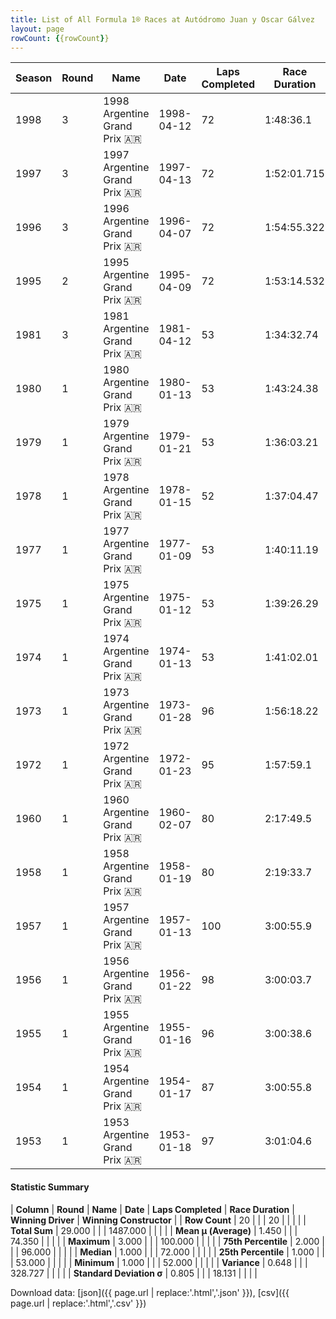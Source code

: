 ```yaml
---
title: List of All Formula 1® Races at Autódromo Juan y Oscar Gálvez
layout: page
rowCount: {{rowCount}}
---
```


| Season | Round | Name | Date | Laps Completed | Race Duration | Winning Driver | Winning Constructor |
|--|--|--|--|--|--|--|--|
| 1998 | 3 | 1998 Argentine Grand Prix 🇦🇷 | 1998-04-12 | 72 | 1:48:36.1 | Michael Schumacher 🇩🇪 | Ferrari 🇮🇹 |
| 1997 | 3 | 1997 Argentine Grand Prix 🇦🇷 | 1997-04-13 | 72 | 1:52:01.715 | Jacques Villeneuve 🇨🇦 | Williams 🇬🇧 |
| 1996 | 3 | 1996 Argentine Grand Prix 🇦🇷 | 1996-04-07 | 72 | 1:54:55.322 | Damon Hill 🇬🇧 | Williams 🇬🇧 |
| 1995 | 2 | 1995 Argentine Grand Prix 🇦🇷 | 1995-04-09 | 72 | 1:53:14.532 | Damon Hill 🇬🇧 | Williams 🇬🇧 |
| 1981 | 3 | 1981 Argentine Grand Prix 🇦🇷 | 1981-04-12 | 53 | 1:34:32.74 | Nelson Piquet 🇧🇷 | Brabham 🇬🇧 |
| 1980 | 1 | 1980 Argentine Grand Prix 🇦🇷 | 1980-01-13 | 53 | 1:43:24.38 | Alan Jones 🇦🇺 | Williams 🇬🇧 |
| 1979 | 1 | 1979 Argentine Grand Prix 🇦🇷 | 1979-01-21 | 53 | 1:36:03.21 | Jacques Laffite 🇫🇷 | Ligier 🇫🇷 |
| 1978 | 1 | 1978 Argentine Grand Prix 🇦🇷 | 1978-01-15 | 52 | 1:37:04.47 | Mario Andretti 🇺🇸 | Team Lotus 🇬🇧 |
| 1977 | 1 | 1977 Argentine Grand Prix 🇦🇷 | 1977-01-09 | 53 | 1:40:11.19 | Jody Scheckter 🇿🇦 | Wolf 🇨🇦 |
| 1975 | 1 | 1975 Argentine Grand Prix 🇦🇷 | 1975-01-12 | 53 | 1:39:26.29 | Emerson Fittipaldi 🇧🇷 | McLaren 🇬🇧 |
| 1974 | 1 | 1974 Argentine Grand Prix 🇦🇷 | 1974-01-13 | 53 | 1:41:02.01 | Denny Hulme 🇳🇿 | McLaren 🇬🇧 |
| 1973 | 1 | 1973 Argentine Grand Prix 🇦🇷 | 1973-01-28 | 96 | 1:56:18.22 | Emerson Fittipaldi 🇧🇷 | Team Lotus 🇬🇧 |
| 1972 | 1 | 1972 Argentine Grand Prix 🇦🇷 | 1972-01-23 | 95 | 1:57:59.1 | Jackie Stewart 🇬🇧 | Tyrrell 🇬🇧 |
| 1960 | 1 | 1960 Argentine Grand Prix 🇦🇷 | 1960-02-07 | 80 | 2:17:49.5 | Bruce McLaren 🇳🇿 | Cooper-Climax 🇬🇧 |
| 1958 | 1 | 1958 Argentine Grand Prix 🇦🇷 | 1958-01-19 | 80 | 2:19:33.7 | Stirling Moss 🇬🇧 | Cooper 🇬🇧 |
| 1957 | 1 | 1957 Argentine Grand Prix 🇦🇷 | 1957-01-13 | 100 | 3:00:55.9 | Juan Fangio 🇦🇷 | Maserati 🇮🇹 |
| 1956 | 1 | 1956 Argentine Grand Prix 🇦🇷 | 1956-01-22 | 98 | 3:00:03.7 | Juan Fangio 🇦🇷 | Ferrari 🇮🇹 |
| 1955 | 1 | 1955 Argentine Grand Prix 🇦🇷 | 1955-01-16 | 96 | 3:00:38.6 | Juan Fangio 🇦🇷 | Mercedes 🇩🇪 |
| 1954 | 1 | 1954 Argentine Grand Prix 🇦🇷 | 1954-01-17 | 87 | 3:00:55.8 | Juan Fangio 🇦🇷 | Maserati 🇮🇹 |
| 1953 | 1 | 1953 Argentine Grand Prix 🇦🇷 | 1953-01-18 | 97 | 3:01:04.6 | Alberto Ascari 🇮🇹 | Ferrari 🇮🇹 |

#### Statistic Summary

| **Column** | **Round** | **Name** | **Date** | **Laps Completed** | **Race Duration** | **Winning Driver** | **Winning Constructor** |
| **Row Count** | 20 |  |  | 20 |  |  |  |
| **Total Sum** | 29.000 |  |  | 1487.000 |  |  |  |
| **Mean μ (Average)** | 1.450 |  |  | 74.350 |  |  |  |
| **Maximum** | 3.000 |  |  | 100.000 |  |  |  |
| **75th Percentile** | 2.000 |  |  | 96.000 |  |  |  |
| **Median** | 1.000 |  |  | 72.000 |  |  |  |
| **25th Percentile** | 1.000 |  |  | 53.000 |  |  |  |
| **Minimum** | 1.000 |  |  | 52.000 |  |  |  |
| **Variance** | 0.648 |  |  | 328.727 |  |  |  |
| **Standard Deviation σ** | 0.805 |  |  | 18.131 |  |  |  |

Download data: [json]({{ page.url | replace:'.html','.json' }}), [csv]({{ page.url | replace:'.html','.csv' }})
